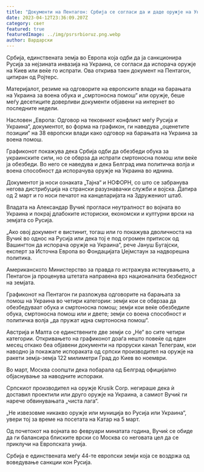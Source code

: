 ```yaml
---
title: "Документи на Пентагон: Србија се согласи да и даде оружје на Украина"
date: 2023-04-12T23:36:09.207Z
category: свет
featured: true
featuredImage: ../img/psrsrbioruz.png.webp
author: Вардарски
---
```


Србија, единствената земја во Европа која одби да ја санкционира Русија за нејзината инвазија на Украина, се согласи да испорача оружје на Киев или веќе го испрати. Ова открива таен документ на Пентагон, цитиран од Ројтерс.

Материјалот, резиме на одговорите на европските влади на барањата на Украина за воена обука и „смртоносна помош“ или оружје, беше меѓу десетиците доверливи документи објавени на интернет во последните недели.

Насловен „Европа: Одговор на тековниот конфликт меѓу Русија и Украина“, документот, во форма на графикон, ги наведува „оценетите позиции“ на 38 европски влади како одговор на барањата на Украина за воена помош.

Графиконот покажува дека Србија одби да обезбеди обука за украинските сили, но се обврза да испрати смртоносна помош или веќе ја обезбеди. Во него се наведува и дека Белград има политичка волја и воена способност да испорачува оружје на Украина во иднина.

Документот ја носи ознаката „Тајна“ и НОФОРН, со што се забранува негова дистрибуција на странски разузнавачки служби и војска. Датира од 2 март и го носи печатот на канцеларијата на Здружениот штаб.

Владата на Александар Вучиќ прогласи неутралност во војната во Украина и покрај длабоките историски, економски и културни врски на земјата со Русија.

„Ако овој документ е вистинит, тогаш или го покажува дволичноста на Вучиќ во однос на Русија или дека тој е под огромен притисок од Вашингтон да испорача оружје на Украина“, рече Јануш Бугајски, експерт за Источна Европа во Фондацијата Џејмстаун за надворешна политика.

Американското Министерство за правда го истражува истекувањето, а Пентагон ја проценува штетата направена врз националната безбедност на земјата.

Графиконот на Пентагон ги разложува одговорите на барањата за помош на Украина во четири категории: земји кои се обврзаа да обезбедуваат обука и смртоносна помош; земји кои веќе обезбедиле обука, смртоносна помош или и двете; земји со воена способност и политичка волја „да пружат идна смртоносна помош“.

Австрија и Малта се единствените две земји со „Не“ во сите четири категории.
Откривањето на графиконот доаѓа нешто повеќе од еден месец откако беа објавени документи на проруски канал Телеграм, кои наводно ја покажале испораката од српски производител на оружје на ракети земја-земја 122 милиметри Град до Киев во ноември.

Во март, Москва соопшти дека побарала од Белград официјално објаснување за наводните испораки.

Српскиот производител на оружје Krusik Corp. негираше дека ѝ доставил проектили или друго оружје на Украина, а самиот Вучиќ ги нарече обвинувањата „чиста лага“.

„Не извезовме никакво оружје или муниција во Русија или Украина“, увери тој за време на посетата на Катар на 5 март.

Од почетокот на војната во февруари минатата година, Вучиќ се обиде да ги балансира блиските врски со Москва со неговата цел да се приклучи на Европската унија.

Србија е единствената меѓу 44-те европски земји која се воздржа од воведување санкции кон Русија.
